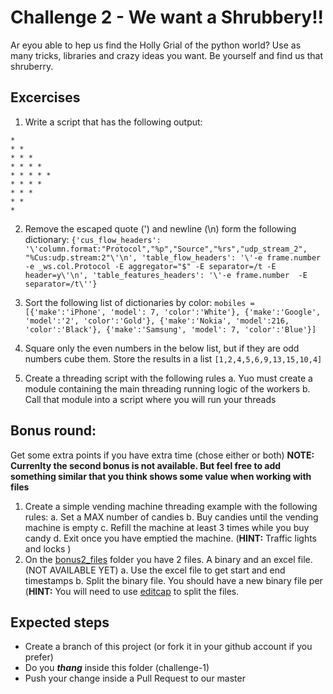 # Challenge 2 - We want a Shrubbery!!

Ar eyou able to hep us find the Holly Grial of the python world?
Use as many tricks, libraries and crazy ideas you want. Be yourself and find us that shruberry.

## Excercises
1. Write a script that has the following output:
```
* 
* * 
* * * 
* * * * 
* * * * * 
* * * * 
* * * 
* * 
*
```

2. Remove the escaped quote (\') and newline (\n) form the following dictionary:
`{'cus_flow_headers': '\'column.format:"Protocol","%p","Source","%rs","udp_stream_2", "%Cus:udp.stream:2"\'\n', 'table_flow_headers': '\'-e frame.number -e _ws.col.Protocol -E aggregator="$" -E separator=/t -E header=y\'\n', 'table_features_headers': '\'-e frame.number  -E separator=/t\''}`

3. Sort the following list of dictionaries by color:
`mobiles = [{'make':'iPhone', 'model': 7, 'color':'White'}, {'make':'Google', 'model':'2', 'color':'Gold'}, {'make':'Nokia', 'model':216, 'color':'Black'}, {'make':'Samsung', 'model': 7, 'color':'Blue'}]`

4. Square only the even numbers in the below list, but if they are odd numbers cube them. Store the results in a list
`[1,2,4,5,6,9,13,15,10,4]`

5. Create a threading script with the following rules
    a. Yuo must create a module containing the main threading running logic of the workers
    b. Call that module into a script where you will run your threads

## Bonus round:
Get some extra points if you have extra time (chose either or both)
**__NOTE: Currenlty the second bonus is not available. But feel free to add something similar that you think shows some value when working with files__**

1. Create a simple vending machine threading example with the following rules:
     a. Set a MAX number of candies
     b. Buy candies until the vending machine is empty
     c. Refill the machine at least 3 times while you buy candy
     d. Exit once you have emptied the machine.
     (**__HINT:__** Traffic lights and locks )
2. On the [bonus2_files](bonus2) folder you have 2 files. A binary and an excel file. (NOT AVAILABLE YET)
     a. Use the excel file to get start and end timestamps
     b. Split the binary file. You should have a new binary file per 
     (**__HINT:__** You will need to use [editcap](https://www.wireshark.org/docs/man-pages/editcap.html) to split the files.
      
## Expected steps
+ Create a branch of this project (or fork it in your github account if you prefer)
+ Do you **_thang_** inside this folder (challenge-1)
+ Push your change inside a Pull Request to our master